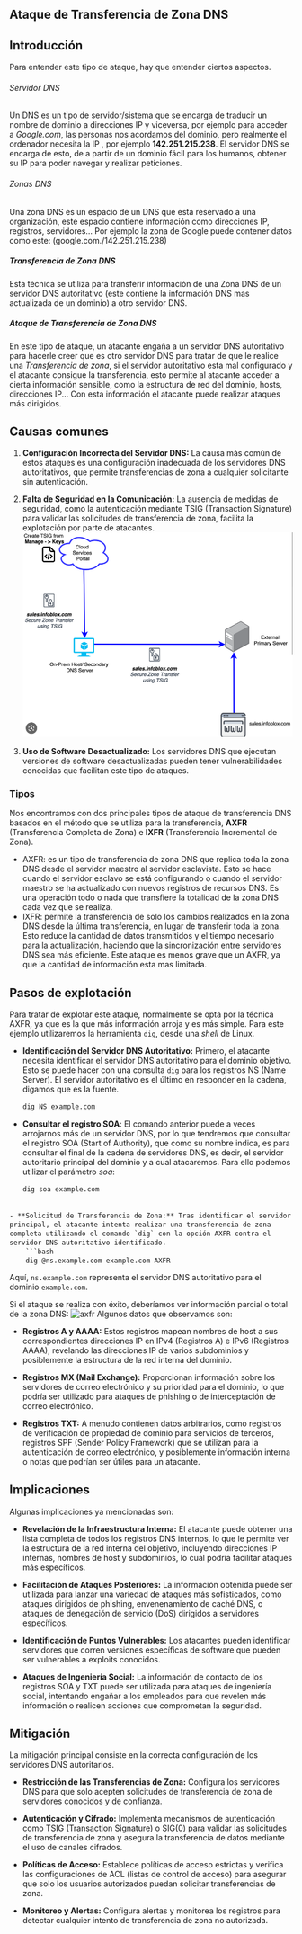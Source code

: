 
## Ataque de Transferencia de Zona DNS

## Introducción

Para entender este tipo de ataque, hay que entender ciertos aspectos. 
###### Servidor DNS
Un DNS es un tipo de servidor/sistema que se encarga de traducir un nombre de dominio a direcciones IP y viceversa, por ejemplo para acceder a *Google.com*, las personas  nos acordamos del dominio, pero realmente el ordenador necesita la IP , por ejemplo  **142.251.215.238**. 
El servidor DNS se encarga de esto, de a partir de un dominio fácil para los humanos, obtener su IP para poder navegar y realizar peticiones.
###### Zonas DNS
Una zona DNS es un espacio de un DNS que esta reservado a una organización, este espacio contiene información como direcciones IP, registros, servidores... 
Por ejemplo la zona de Google puede contener datos como este:
(google.com./142.251.215.238)

##### Transferencia de Zona DNS
Esta técnica se utiliza para transferir información de una Zona DNS de un servidor DNS autoritativo (este contiene la información DNS mas actualizada de un dominio) a otro servidor DNS. 

##### Ataque de Transferencia de Zona DNS
En este tipo de ataque, un atacante engaña a un servidor DNS autoritativo para hacerle creer que es otro servidor DNS para tratar de que le realice una *Transferencia de zona*, si el servidor autoritativo esta mal configurado y el atacante consigue la transferencia, esto permite al atacante acceder a cierta información sensible, como la estructura de red del dominio, hosts, direcciones IP... 
Con esta información el atacante puede realizar ataques más dirigidos.

## Causas comunes
1. **Configuración Incorrecta del Servidor DNS:** La causa más común de estos ataques es una configuración inadecuada de los servidores DNS autoritativos, que permite transferencias de zona a cualquier solicitante sin autenticación.
    
2. **Falta de Seguridad en la Comunicación:** La ausencia de medidas de seguridad, como la autenticación mediante TSIG (Transaction Signature) para validar las solicitudes de transferencia de zona, facilita la explotación por parte de atacantes.
   ![tsig](./utils/tsig.png)
    
3. **Uso de Software Desactualizado:** Los servidores DNS que ejecutan versiones de software desactualizadas pueden tener vulnerabilidades conocidas que facilitan este tipo de ataques.
    

### Tipos
Nos encontramos con dos principales tipos de ataque de transferencia DNS basados en el método que se utiliza para la transferencia, ****AXFR**** (Transferencia Completa de Zona) e ****IXFR**** (Transferencia Incremental de Zona).

- AXFR: es un tipo de transferencia de zona DNS que replica toda la zona DNS desde el servidor maestro al servidor esclavista. Esto se hace cuando el servidor esclavo se está configurando o cuando el servidor maestro se ha actualizado con nuevos registros de recursos DNS.
  Es una operación todo o nada que transfiere la totalidad de la zona DNS cada vez que se realiza.
- IXFR: permite la transferencia de solo los cambios realizados en la zona DNS desde la última transferencia, en lugar de transferir toda la zona. Esto reduce la cantidad de datos transmitidos y el tiempo necesario para la actualización, haciendo que la sincronización entre servidores DNS sea más eficiente. Este ataque es menos grave que un AXFR, ya que la cantidad de información esta mas limitada.

## Pasos de explotación

Para tratar de explotar este ataque, normalmente se opta por la técnica AXFR, ya que es la que más información arroja y es más simple.
Para este ejemplo utilizaremos la herramienta `dig`, desde una *shell* de Linux.
- **Identificación del Servidor DNS Autoritativo:** Primero, el atacante necesita identificar el servidor DNS autoritativo para el dominio objetivo. Esto se puede hacer con una consulta `dig` para los registros NS (Name Server). El servidor autoritativo es el último en responder en la cadena, digamos que es la fuente.
   ```bash
   dig NS example.com
   ```
- **Consultar el registro SOA**: El comando anterior puede a veces arrojarnos más de un servidor DNS, por lo que tendremos que consultar el registro SOA (Start of Authority), que como su nombre indica, es para consultar el final de la cadena de servidores DNS, es decir, el servidor autoritario principal del dominio y a cual atacaremos.
  Para ello podemos utilizar el parámetro *soa*:
  ```bash
  dig soa example.com
```
  
- **Solicitud de Transferencia de Zona:** Tras identificar el servidor principal, el atacante intenta realizar una transferencia de zona completa utilizando el comando `dig` con la opción AXFR contra el servidor DNS autoritativo identificado.
    ```bash
    dig @ns.example.com example.com AXFR
```
Aquí, `ns.example.com` representa el servidor DNS autoritativo para el dominio `example.com`.

Si el ataque se realiza con éxito, deberíamos ver información parcial o total de la zona DNS:
![axfr](./utils/axfr.png)
Algunos datos que observamos son:
- **Registros A y AAAA:** Estos registros mapean nombres de host a sus correspondientes direcciones IP en IPv4 (Registros A) e IPv6 (Registros AAAA), revelando las direcciones IP de varios subdominios y posiblemente la estructura de la red interna del dominio.

- **Registros MX (Mail Exchange):** Proporcionan información sobre los servidores de correo electrónico y su prioridad para el dominio, lo que podría ser utilizado para ataques de phishing o de interceptación de correo electrónico.

- **Registros TXT:** A menudo contienen datos arbitrarios, como registros de verificación de propiedad de dominio para servicios de terceros, registros SPF (Sender Policy Framework) que se utilizan para la autenticación de correo electrónico, y posiblemente información interna o notas que podrían ser útiles para un atacante.

## Implicaciones

Algunas implicaciones ya mencionadas son:
- **Revelación de la Infraestructura Interna:** El atacante puede obtener una lista completa de todos los registros DNS internos, lo que le permite ver la estructura de la red interna del objetivo, incluyendo direcciones IP internas, nombres de host y subdominios, lo cual podría facilitar ataques más específicos.

- **Facilitación de Ataques Posteriores:** La información obtenida puede ser utilizada para lanzar una variedad de ataques más sofisticados, como ataques dirigidos de phishing, envenenamiento de caché DNS, o ataques de denegación de servicio (DoS) dirigidos a servidores específicos.

- **Identificación de Puntos Vulnerables:** Los atacantes pueden identificar servidores que corren versiones específicas de software que pueden ser vulnerables a exploits conocidos.

- **Ataques de Ingeniería Social:** La información de contacto de los registros SOA y TXT puede ser utilizada para ataques de ingeniería social, intentando engañar a los empleados para que revelen más información o realicen acciones que comprometan la seguridad.


## Mitigación

La mitigación principal consiste en la correcta configuración de los servidores DNS autoritarios.
- **Restricción de las Transferencias de Zona:** Configura los servidores DNS para que solo acepten solicitudes de transferencia de zona de servidores conocidos y de confianza.

- **Autenticación y Cifrado:** Implementa mecanismos de autenticación como TSIG (Transaction Signature) o SIG(0) para validar las solicitudes de transferencia de zona y asegura la transferencia de datos mediante el uso de canales cifrados.

- **Políticas de Acceso:** Establece políticas de acceso estrictas y verifica las configuraciones de ACL (listas de control de acceso) para asegurar que solo los usuarios autorizados puedan solicitar transferencias de zona.

- **Monitoreo y Alertas:** Configura alertas y monitorea los registros para detectar cualquier intento de transferencia de zona no autorizada.